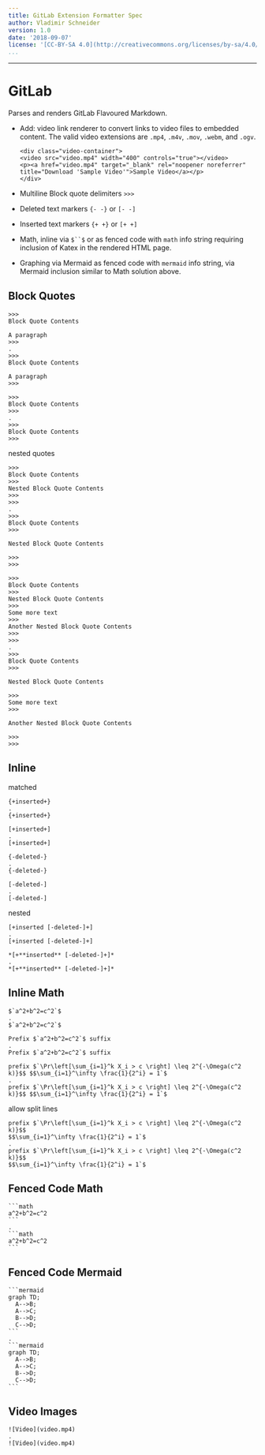 ```yaml
---
title: GitLab Extension Formatter Spec
author: Vladimir Schneider
version: 1.0
date: '2018-09-07'
license: '[CC-BY-SA 4.0](http://creativecommons.org/licenses/by-sa/4.0/)'
...
```


---

# GitLab

Parses and renders GitLab Flavoured Markdown.

* Add: video link renderer to convert links to video files to embedded content. The valid video
  extensions are `.mp4`, `.m4v`, `.mov`, `.webm`, and `.ogv`.

  ```
  <div class="video-container">
  <video src="video.mp4" width="400" controls="true"></video>
  <p><a href="video.mp4" target="_blank" rel="noopener noreferrer" title="Download 'Sample Video'">Sample Video</a></p>
  </div>
  ```

* Multiline Block quote delimiters `>>>`

* Deleted text markers `{- -}` or `[- -]`

* Inserted text markers `{+ +}` or `[+ +]`

* Math, inline via ```$``$``` or as fenced code with `math` info string requiring inclusion of
  Katex in the rendered HTML page.

* Graphing via Mermaid as fenced code with `mermaid` info string, via Mermaid inclusion similar
  to Math solution above.

## Block Quotes

```````````````````````````````` example Block Quotes: 1
>>>
Block Quote Contents

A paragraph
>>>
.
>>>
Block Quote Contents

A paragraph
>>>
````````````````````````````````


```````````````````````````````` example Block Quotes: 2
>>>
Block Quote Contents
>>>
.
>>>
Block Quote Contents
>>>
````````````````````````````````


nested quotes

```````````````````````````````` example Block Quotes: 3
>>>
Block Quote Contents
>>>
Nested Block Quote Contents
>>>
>>>
.
>>>
Block Quote Contents
>>>

Nested Block Quote Contents

>>>
>>>
````````````````````````````````


```````````````````````````````` example Block Quotes: 4
>>>
Block Quote Contents
>>>
Nested Block Quote Contents
>>>
Some more text
>>>
Another Nested Block Quote Contents
>>>
>>>
.
>>>
Block Quote Contents
>>>

Nested Block Quote Contents

>>>
Some more text
>>>

Another Nested Block Quote Contents

>>>
>>>
````````````````````````````````


## Inline

matched

```````````````````````````````` example Inline: 1
{+inserted+}
.
{+inserted+}
````````````````````````````````


```````````````````````````````` example Inline: 2
[+inserted+]
.
[+inserted+]
````````````````````````````````


```````````````````````````````` example Inline: 3
{-deleted-}
.
{-deleted-}
````````````````````````````````


```````````````````````````````` example Inline: 4
[-deleted-]
.
[-deleted-]
````````````````````````````````


nested

```````````````````````````````` example Inline: 5
[+inserted [-deleted-]+]
.
[+inserted [-deleted-]+]
````````````````````````````````


```````````````````````````````` example Inline: 6
*[+**inserted** [-deleted-]+]*
.
*[+**inserted** [-deleted-]+]*
````````````````````````````````


## Inline Math

```````````````````````````````` example Inline Math: 1
$`a^2+b^2=c^2`$
.
$`a^2+b^2=c^2`$
````````````````````````````````


```````````````````````````````` example Inline Math: 2
Prefix $`a^2+b^2=c^2`$ suffix
.
Prefix $`a^2+b^2=c^2`$ suffix
````````````````````````````````


```````````````````````````````` example Inline Math: 3
prefix $`\Pr\left[\sum_{i=1}^k X_i > c \right] \leq 2^{-\Omega(c^2 k)}$$ $$\sum_{i=1}^\infty \frac{1}{2^i} = 1`$
.
prefix $`\Pr\left[\sum_{i=1}^k X_i > c \right] \leq 2^{-\Omega(c^2 k)}$$ $$\sum_{i=1}^\infty \frac{1}{2^i} = 1`$
````````````````````````````````


allow split lines

```````````````````````````````` example Inline Math: 4
prefix $`\Pr\left[\sum_{i=1}^k X_i > c \right] \leq 2^{-\Omega(c^2 k)}$$ 
$$\sum_{i=1}^\infty \frac{1}{2^i} = 1`$
.
prefix $`\Pr\left[\sum_{i=1}^k X_i > c \right] \leq 2^{-\Omega(c^2 k)}$$ 
$$\sum_{i=1}^\infty \frac{1}{2^i} = 1`$
````````````````````````````````


## Fenced Code Math

```````````````````````````````` example Fenced Code Math: 1
```math
a^2+b^2=c^2
```
.
```math
a^2+b^2=c^2
```

````````````````````````````````


## Fenced Code Mermaid

```````````````````````````````` example Fenced Code Mermaid: 1
```mermaid
graph TD;
  A-->B;
  A-->C;
  B-->D;
  C-->D;
```
.
```mermaid
graph TD;
  A-->B;
  A-->C;
  B-->D;
  C-->D;
```

````````````````````````````````


## Video Images

```````````````````````````````` example Video Images: 1
![Video](video.mp4)
.
![Video](video.mp4)
````````````````````````````````


